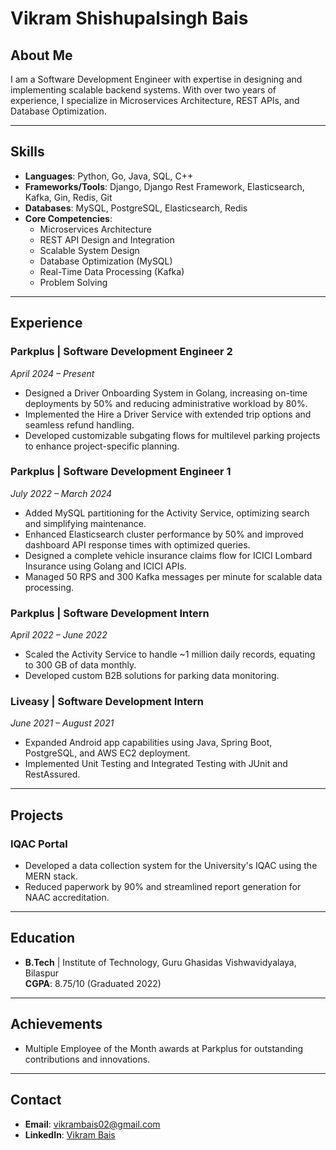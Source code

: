 # Vikram Shishupalsingh Bais

## About Me
I am a Software Development Engineer with expertise in designing and implementing scalable backend systems. With over two years of experience, I specialize in Microservices Architecture, REST APIs, and Database Optimization. 

---

## Skills
- **Languages**: Python, Go, Java, SQL, C++
- **Frameworks/Tools**: Django, Django Rest Framework, Elasticsearch, Kafka, Gin, Redis, Git
- **Databases**: MySQL, PostgreSQL, Elasticsearch, Redis
- **Core Competencies**:
  - Microservices Architecture
  - REST API Design and Integration
  - Scalable System Design
  - Database Optimization (MySQL)
  - Real-Time Data Processing (Kafka)
  - Problem Solving

---

## Experience

### **Parkplus | Software Development Engineer 2**
_April 2024 – Present_
- Designed a Driver Onboarding System in Golang, increasing on-time deployments by 50% and reducing administrative workload by 80%.
- Implemented the Hire a Driver Service with extended trip options and seamless refund handling.
- Developed customizable subgating flows for multilevel parking projects to enhance project-specific planning.

### **Parkplus | Software Development Engineer 1**
_July 2022 – March 2024_
- Added MySQL partitioning for the Activity Service, optimizing search and simplifying maintenance.
- Enhanced Elasticsearch cluster performance by 50% and improved dashboard API response times with optimized queries.
- Designed a complete vehicle insurance claims flow for ICICI Lombard Insurance using Golang and ICICI APIs.
- Managed 50 RPS and 300 Kafka messages per minute for scalable data processing.

### **Parkplus | Software Development Intern**
_April 2022 – June 2022_
- Scaled the Activity Service to handle ~1 million daily records, equating to 300 GB of data monthly.
- Developed custom B2B solutions for parking data monitoring.

### **Liveasy | Software Development Intern**
_June 2021 – August 2021_
- Expanded Android app capabilities using Java, Spring Boot, PostgreSQL, and AWS EC2 deployment.
- Implemented Unit Testing and Integrated Testing with JUnit and RestAssured.

---

## Projects

### **IQAC Portal**
- Developed a data collection system for the University's IQAC using the MERN stack.
- Reduced paperwork by 90% and streamlined report generation for NAAC accreditation.

---

## Education
- **B.Tech** | Institute of Technology, Guru Ghasidas Vishwavidyalaya, Bilaspur  
  **CGPA**: 8.75/10 (Graduated 2022)

---

## Achievements
- Multiple Employee of the Month awards at Parkplus for outstanding contributions and innovations.

---

## Contact
- **Email**: [vikrambais02@gmail.com](mailto:vikrambais02@gmail.com)
- **LinkedIn**: [Vikram Bais](https://www.linkedin.com/in/vikram-bais/)
